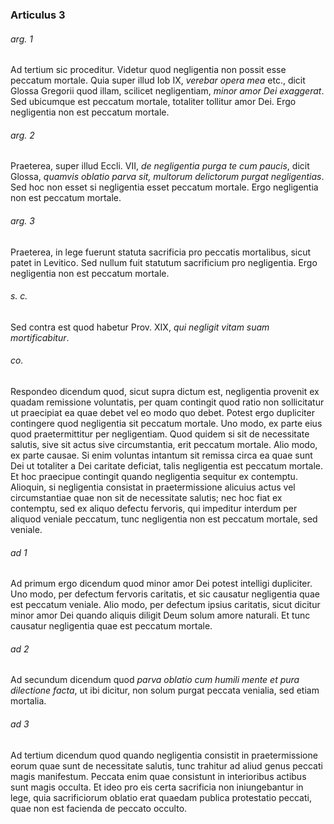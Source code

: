 ### Articulus 3

###### arg. 1
Ad tertium sic proceditur. Videtur quod negligentia non possit esse peccatum mortale. Quia super illud Iob IX, *verebar opera mea* etc., dicit Glossa Gregorii quod illam, scilicet negligentiam, *minor amor Dei exaggerat*. Sed ubicumque est peccatum mortale, totaliter tollitur amor Dei. Ergo negligentia non est peccatum mortale.

###### arg. 2
Praeterea, super illud Eccli. VII, *de negligentia purga te cum paucis*, dicit Glossa, *quamvis oblatio parva sit, multorum delictorum purgat negligentias*. Sed hoc non esset si negligentia esset peccatum mortale. Ergo negligentia non est peccatum mortale.

###### arg. 3
Praeterea, in lege fuerunt statuta sacrificia pro peccatis mortalibus, sicut patet in Levitico. Sed nullum fuit statutum sacrificium pro negligentia. Ergo negligentia non est peccatum mortale.

###### s. c.
Sed contra est quod habetur Prov. XIX, *qui negligit vitam suam mortificabitur*.

###### co.
Respondeo dicendum quod, sicut supra dictum est, negligentia provenit ex quadam remissione voluntatis, per quam contingit quod ratio non sollicitatur ut praecipiat ea quae debet vel eo modo quo debet. Potest ergo dupliciter contingere quod negligentia sit peccatum mortale. Uno modo, ex parte eius quod praetermittitur per negligentiam. Quod quidem si sit de necessitate salutis, sive sit actus sive circumstantia, erit peccatum mortale. Alio modo, ex parte causae. Si enim voluntas intantum sit remissa circa ea quae sunt Dei ut totaliter a Dei caritate deficiat, talis negligentia est peccatum mortale. Et hoc praecipue contingit quando negligentia sequitur ex contemptu. Alioquin, si negligentia consistat in praetermissione alicuius actus vel circumstantiae quae non sit de necessitate salutis; nec hoc fiat ex contemptu, sed ex aliquo defectu fervoris, qui impeditur interdum per aliquod veniale peccatum, tunc negligentia non est peccatum mortale, sed veniale.

###### ad 1
Ad primum ergo dicendum quod minor amor Dei potest intelligi dupliciter. Uno modo, per defectum fervoris caritatis, et sic causatur negligentia quae est peccatum veniale. Alio modo, per defectum ipsius caritatis, sicut dicitur minor amor Dei quando aliquis diligit Deum solum amore naturali. Et tunc causatur negligentia quae est peccatum mortale.

###### ad 2
Ad secundum dicendum quod *parva oblatio cum humili mente et pura dilectione facta*, ut ibi dicitur, non solum purgat peccata venialia, sed etiam mortalia.

###### ad 3
Ad tertium dicendum quod quando negligentia consistit in praetermissione eorum quae sunt de necessitate salutis, tunc trahitur ad aliud genus peccati magis manifestum. Peccata enim quae consistunt in interioribus actibus sunt magis occulta. Et ideo pro eis certa sacrificia non iniungebantur in lege, quia sacrificiorum oblatio erat quaedam publica protestatio peccati, quae non est facienda de peccato occulto.

